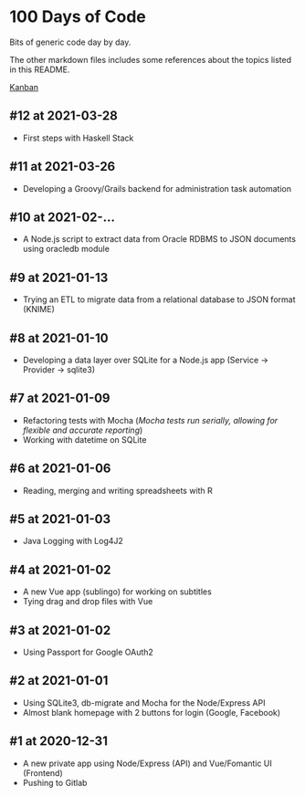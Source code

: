 # 100 Days of Code

Bits of generic code day by day.

The other markdown files includes some references about the topics listed in this README.

[Kanban](https://github.com/users/pinei/projects/1)

## #12 at 2021-03-28

- First steps with Haskell Stack

## #11 at 2021-03-26

- Developing a Groovy/Grails backend for administration task automation

## #10 at 2021-02-...

- A Node.js script to extract data from Oracle RDBMS to JSON documents using oracledb module

## #9 at 2021-01-13

- Trying an ETL to migrate data from a relational database to JSON format (KNIME)

## #8 at 2021-01-10

- Developing a data layer over SQLite for a Node.js app (Service -> Provider -> sqlite3)

## #7 at 2021-01-09

- Refactoring tests with Mocha (_Mocha tests run serially, allowing for flexible and accurate reporting_)
- Working with datetime on SQLite

## #6 at 2021-01-06

- Reading, merging and writing spreadsheets with R

## #5 at 2021-01-03

- Java Logging with Log4J2

## #4 at 2021-01-02

- A new Vue app (sublingo) for working on subtitles
- Tying drag and drop files with Vue

## #3 at 2021-01-02

- Using Passport for Google OAuth2

## #2 at 2021-01-01

- Using SQLite3, db-migrate and Mocha for the Node/Express API
- Almost blank homepage with 2 buttons for login (Google, Facebook)

## #1 at 2020-12-31

- A new private app using Node/Express (API) and Vue/Fomantic UI (Frontend)
- Pushing to Gitlab
